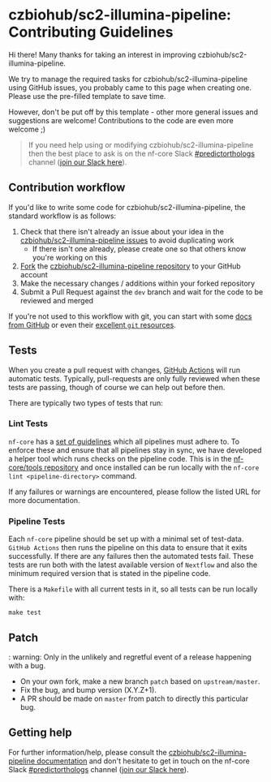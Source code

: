# czbiohub/sc2-illumina-pipeline: Contributing Guidelines

Hi there!
Many thanks for taking an interest in improving czbiohub/sc2-illumina-pipeline.

We try to manage the required tasks for czbiohub/sc2-illumina-pipeline using GitHub issues, you probably came to this page when creating one.
Please use the pre-filled template to save time.

However, don't be put off by this template - other more general issues and suggestions are welcome!
Contributions to the code are even more welcome ;)

> If you need help using or modifying czbiohub/sc2-illumina-pipeline then the best place to ask is on the nf-core Slack [#predictorthologs](https://nfcore.slack.com/channels/predictorthologs) channel ([join our Slack here](https://nf-co.re/join/slack)).

## Contribution workflow

If you'd like to write some code for czbiohub/sc2-illumina-pipeline, the standard workflow is as follows:

1. Check that there isn't already an issue about your idea in the [czbiohub/sc2-illumina-pipeline issues](https://github.com/czbiohub/sc2-illumina-pipeline/issues) to avoid duplicating work
    * If there isn't one already, please create one so that others know you're working on this
2. [Fork](https://help.github.com/en/github/getting-started-with-github/fork-a-repo) the [czbiohub/sc2-illumina-pipeline repository](https://github.com/czbiohub/sc2-illumina-pipeline) to your GitHub account
3. Make the necessary changes / additions within your forked repository
4. Submit a Pull Request against the `dev` branch and wait for the code to be reviewed and merged

If you're not used to this workflow with git, you can start with some [docs from GitHub](https://help.github.com/en/github/collaborating-with-issues-and-pull-requests) or even their [excellent `git` resources](https://try.github.io/).

## Tests

When you create a pull request with changes, [GitHub Actions](https://github.com/features/actions) will run automatic tests.
Typically, pull-requests are only fully reviewed when these tests are passing, though of course we can help out before then.

There are typically two types of tests that run:

### Lint Tests

`nf-core` has a [set of guidelines](https://nf-co.re/developers/guidelines) which all pipelines must adhere to.
To enforce these and ensure that all pipelines stay in sync, we have developed a helper tool which runs checks on the pipeline code. This is in the [nf-core/tools repository](https://github.com/nf-core/tools) and once installed can be run locally with the `nf-core lint <pipeline-directory>` command.

If any failures or warnings are encountered, please follow the listed URL for more documentation.

### Pipeline Tests

Each `nf-core` pipeline should be set up with a minimal set of test-data.
`GitHub Actions` then runs the pipeline on this data to ensure that it exits successfully.
If there are any failures then the automated tests fail.
These tests are run both with the latest available version of `Nextflow` and also the minimum required version that is stated in the pipeline code.

There is a `Makefile` with all current tests in it, so all tests can be run locally with:

```
make test
```

## Patch

: warning: Only in the unlikely and regretful event of a release happening with a bug.

* On your own fork, make a new branch `patch` based on `upstream/master`.
* Fix the bug, and bump version (X.Y.Z+1).
* A PR should be made on `master` from patch to directly this particular bug.

## Getting help

For further information/help, please consult the [czbiohub/sc2-illumina-pipeline documentation](https://nf-co.re/czbiohub/sc2-illumina-pipeline/docs) and don't hesitate to get in touch on the nf-core Slack [#predictorthologs](https://nfcore.slack.com/channels/predictorthologs) channel ([join our Slack here](https://nf-co.re/join/slack)).

